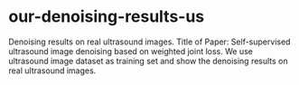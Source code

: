 # our-denoising-results-us
Denoising results on real ultrasound images.
Title of Paper: Self-supervised ultrasound image denoising based on weighted joint loss.
We use ultrasound image dataset as training set and show the denoising results on real ultrasound images.
